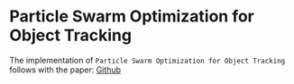 # Particle Swarm Optimization for Object Tracking

The implementation of `Particle Swarm Optimization for Object Tracking` follows with the paper: [Github](https://scholar.google.com/citations?view_op=view_citation&hl=zh-TW&user=yG__IdQAAAAJ&cstart=20&pagesize=80&citation_for_view=yG__IdQAAAAJ:L8Ckcad2t8MC)
